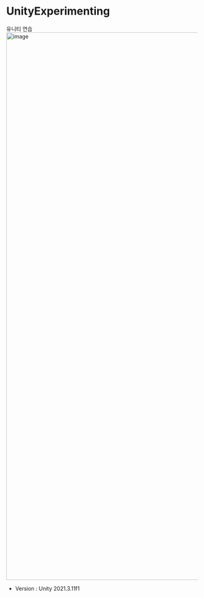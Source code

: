 # UnityExperimenting
유니티 연습
<img width="1440" alt="image" src="https://user-images.githubusercontent.com/107563678/194765045-5f611baf-6e23-4427-8c25-037f8446ede4.png">
- Version : Unity 2021.3.11f1
